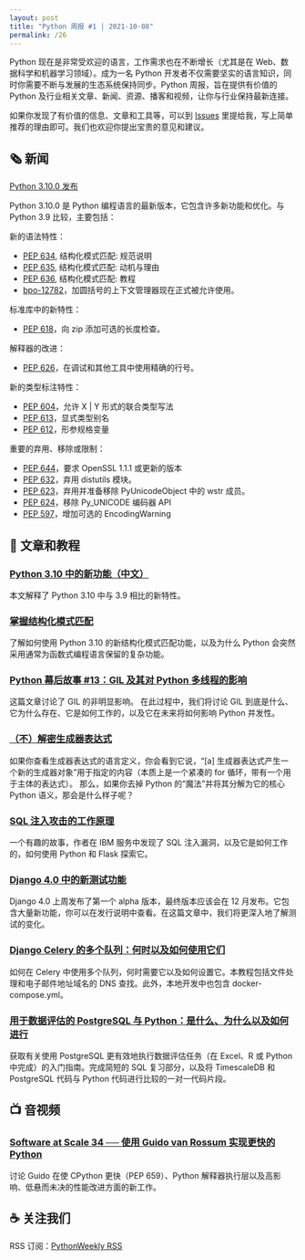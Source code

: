 ```yaml
---
layout: post
title: "Python 周报 #1 | 2021-10-08"
permalink: /26
---
```


Python 现在是非常受欢迎的语言，工作需求也在不断增长（尤其是在 Web、数据科学和机器学习领域）。成为一名 Python 开发者不仅需要坚实的语言知识，同时你需要不断与发展的生态系统保持同步。Python 周报，旨在提供有价值的 Python 及行业相关文章、新闻、资源、播客和视频，让你与行业保持最新连接。

如果你发现了有价值的信息、文章和工具等，可以到 [Issues](https://github.com/qiwihui/PythonWeekly/issues) 里提给我，写上简单推荐的理由即可。我们也欢迎你提出宝贵的意见和建议。

## :newspaper_roll: 新闻

[Python 3.10.0 发布](https://www.python.org/downloads/release/python-3100/)

Python 3.10.0 是 Python 编程语言的最新版本，它包含许多新功能和优化。与 Python 3.9 比较，主要包括：

新的语法特性：

- [PEP 634](https://www.python.org/dev/peps/pep-0634), 结构化模式匹配: 规范说明
- [PEP 635](https://www.python.org/dev/peps/pep-0635), 结构化模式匹配: 动机与理由
- [PEP 636](https://www.python.org/dev/peps/pep-0636), 结构化模式匹配: 教程
- [bpo-12782](https://bugs.python.org/issue12782)，加圆括号的上下文管理器现在正式被允许使用。

标准库中的新特性：

- [PEP 618](https://www.python.org/dev/peps/pep-0618)，向 zip 添加可选的长度检查。

解释器的改进：

- [PEP 626](https://www.python.org/dev/peps/pep-0626)，在调试和其他工具中使用精确的行号。

新的类型标注特性：

- [PEP 604](https://www.python.org/dev/peps/pep-0604/)，允许 X | Y 形式的联合类型写法
- [PEP 613](https://www.python.org/dev/peps/pep-0613)，显式类型别名
- [PEP 612](https://www.python.org/dev/peps/pep-0612/)，形参规格变量

重要的弃用、移除或限制：

- [PEP 644](https://www.python.org/dev/peps/pep-0644)，要求 OpenSSL 1.1.1 或更新的版本
- [PEP 632](https://www.python.org/dev/peps/pep-0632)，弃用 distutils 模块。
- [PEP 623](https://www.python.org/dev/peps/pep-0623/)，弃用并准备移除 PyUnicodeObject 中的 wstr 成员。
- [PEP 624](https://www.python.org/dev/peps/pep-0624)，移除 Py_UNICODE 编码器 API
- [PEP 597](https://www.python.org/dev/peps/pep-0597)，增加可选的 EncodingWarning

## :pencil: 文章和教程

### [Python 3.10 中的新功能（中文）](https://docs.python.org/zh-cn/3.10/whatsnew/3.10.html)

本文解释了 Python 3.10 中与 3.9 相比的新特性。

### [掌握结构化模式匹配](https://www.inspiredpython.com/course/pattern-matching/mastering-structural-pattern-matching)

了解如何使用 Python 3.10 的新结构化模式匹配功能，以及为什么 Python 会突然采用通常为函数式编程语言保留的复杂功能。

### [Python 幕后故事 #13：GIL 及其对 Python 多线程的影响](https://tenthousandmeters.com/blog/python-behind-the-scenes-13-the-gil-and-its-effects-on-python-multithreading/)

这篇文章讨论了 GIL 的非明显影响。 在此过程中，我们将讨论 GIL 到底是什么、它为什么存在、它是如何工作的，以及它在未来将如何影响 Python 并发性。

### [（不）解密生成器表达式](https://snarky.ca/not-unravelling-generator-expressions/)

如果你查看生成器表达式的语言定义，你会看到它说，“[a] 生成器表达式产生一个新的生成器对象”用于指定的内容（本质上是一个紧凑的 for 循环，带有一个用于主体的表达式）。 那么，如果你去掉 Python 的“魔法”并将其分解为它的核心 Python 语义，那会是什么样子呢？

### [SQL 注入攻击的工作原理](https://blog.guilatrova.dev/how-sql-injection-attack-works-with-examples/)

一个有趣的故事，作者在 IBM 服务中发现了 SQL 注入漏洞，以及它是如何工作的，如何使用 Python 和 Flask 探索它。

### [Django 4.0 中的新测试功能](https://adamj.eu/tech/2021/09/28/new-testing-features-in-django-4.0/)

Django 4.0 上周发布了第一个 alpha 版本，最终版本应该会在 12 月发布。它包含大量新功能，你可以在发行说明中查看。在这篇文章中，我们将更深入地了解测试的变化。

### [Django Celery 的多个队列：何时以及如何使用它们](https://appliku.com/post/django-celery-multiple-queues-when-and-how-use-the)

如何在 Celery 中使用多个队列，何时需要它以及如何设置它。本教程包括文件处理和电子邮件地址域名的 DNS 查找。此外，本地开发中也包含 docker-compose.yml。

### [用于数据评估的 PostgreSQL 与 Python：是什么、为什么以及如何进行](https://blog.timescale.com/blog/how-to-evaluate-your-data-directly-within-the-database-and-make-your-analysis-more-efficient/)

获取有关使用 PostgreSQL 更有效地执行数据评估任务（在 Excel、R 或 Python 中完成）的入门指南。完成简短的 SQL 复习部分，以及将 TimescaleDB 和 PostgreSQL 代码与 Python 代码进行比较的一对一代码片段。

<!-- ## :office: 项目，软件包和代码

开源的项目，软件包和代码，以及开发过程中用常用的工具等。

## :books: 书籍

不错的书的推荐。 -->

## :tv: 音视频

### [Software at Scale 34 ── 使用 Guido van Rossum 实现更快的 Python](https://www.softwareatscale.dev/p/software-at-scale-34-faster-python)

讨论 Guido 在使 CPython 更快（PEP 659）、Python 解释器执行层以及高影响、低悬而未决的性能改进方面的新工作。

## :coffee: 关注我们

RSS 订阅：[PythonWeekly RSS](https://pyweekly.qiwihui.com/feed.xml)
